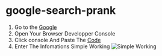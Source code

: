 # google-search-prank
1. Go to the [Google](http://google.com "Google") 
2. Open Your Browser Developper Console
3. Click console And Paste The [Code](https://github.com/dfgr/google-search-prank/blob/main/main.js "Code")  
4. Enter The Infomations
Simple Working 
![Simple Working]("https://raw.githubusercontent.com/dfgr/google-search-prank/main/screenshot.png")
